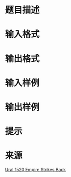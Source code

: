 

# 题目描述



# 输入格式



# 输出格式



# 输入样例



# 输出样例



# 提示



# 来源


<p>
<a href="http://acm.timus.ru/problem.aspx?space=1&amp;num=1520" target="_blank">Ural 1520 Empire Strikes Back</a> 
</p>
